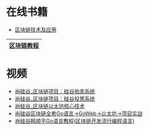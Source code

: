 
# 在线书籍
* [区块链技术及应用](https://weread.qq.com/web/reader/a8b3275071c2a7cfa8b002e)



[区块链教程](https://www.yiibai.com/blockchain/)|
---|


# 视频
* [尚硅谷_区块链项目：硅谷拍卖系统](https://www.bilibili.com/video/av75662996?from=search&seid=18272263271870877273)
* [尚硅谷_区块链项目：硅谷投票系统](https://www.bilibili.com/video/av75662156?from=search&seid=14417099915885539219)
* [尚硅谷_区块链以太坊核心技术](https://www.bilibili.com/video/av75649294/?spm_id_from=333.788.videocard.4)
* [尚硅谷区块链全套Go语言→GoWeb→以太坊→项目实战](https://www.bilibili.com/video/av75715752/?spm_id_from=333.788.videocard.3)
* [尚硅谷韩顺平Go语言教程(区块链开发流行编程语言)](https://www.bilibili.com/video/av73576628/?spm_id_from=333.788.videocard.7)
